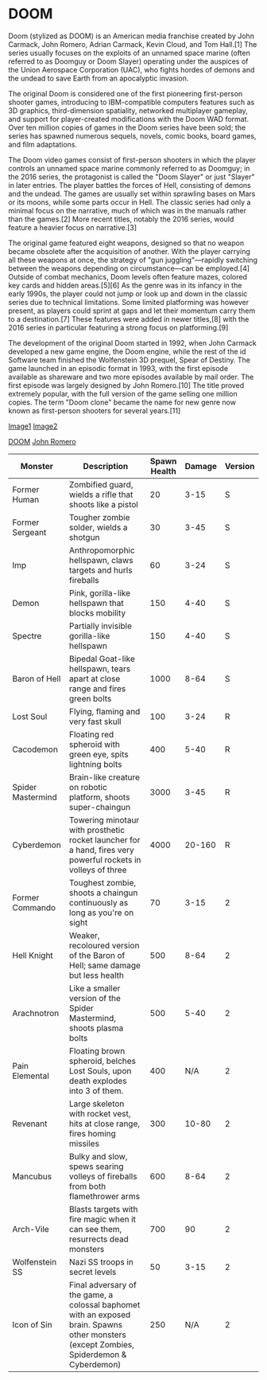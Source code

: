 # DOOM

Doom (stylized as DOOM) is an American media franchise created by John Carmack, John Romero, Adrian Carmack, Kevin Cloud, and Tom Hall.[1] The series usually focuses on the exploits of an unnamed space marine (often referred to as Doomguy or Doom Slayer) operating under the auspices of the Union Aerospace Corporation (UAC), who fights hordes of demons and the undead to save Earth from an apocalyptic invasion.

The original Doom is considered one of the first pioneering first-person shooter games, introducing to IBM-compatible computers features such as 3D graphics, third-dimension spatiality, networked multiplayer gameplay, and support for player-created modifications with the Doom WAD format. Over ten million copies of games in the Doom series have been sold; the series has spawned numerous sequels, novels, comic books, board games, and film adaptations. 

The Doom video games consist of first-person shooters in which the player controls an unnamed space marine commonly referred to as Doomguy; in the 2016 series, the protagonist is called the "Doom Slayer" or just "Slayer" in later entries. The player battles the forces of Hell, consisting of demons and the undead. The games are usually set within sprawling bases on Mars or its moons, while some parts occur in Hell. The classic series had only a minimal focus on the narrative, much of which was in the manuals rather than the games.[2] More recent titles, notably the 2016 series, would feature a heavier focus on narrative.[3]

The original game featured eight weapons, designed so that no weapon became obsolete after the acquisition of another. With the player carrying all these weapons at once, the strategy of "gun juggling"—rapidly switching between the weapons depending on circumstance—can be employed.[4] Outside of combat mechanics, Doom levels often feature mazes, colored key cards and hidden areas.[5][6] As the genre was in its infancy in the early 1990s, the player could not jump or look up and down in the classic series due to technical limitations. Some limited platforming was however present, as players could sprint at gaps and let their momentum carry them to a destination.[7] These features were added in newer titles,[8] with the 2016 series in particular featuring a strong focus on platforming.[9] 

The development of the original Doom started in 1992, when John Carmack developed a new game engine, the Doom engine, while the rest of the id Software team finished the Wolfenstein 3D prequel, Spear of Destiny. The game launched in an episodic format in 1993, with the first episode available as shareware and two more episodes available by mail order. The first episode was largely designed by John Romero.[10] The title proved extremely popular, with the full version of the game selling one million copies. The term "Doom clone" became the name for new genre now known as first-person shooters for several years.[11]

[Image1](doom1.jpg)
[Image2](doom2.jpg)

[DOOM](https://en.wikipedia.org/wiki/Doom_(franchise))
[John Romero](https://en.wikipedia.org/wiki/John_Romero)

| Monster  | Description  | Spawn Health  | Damage  | Version |
|---|---|---|---|---|
 | Former Human  | Zombified guard, wields a rifle that shoots like a pistol  | 20  | 3-15  | S | 
 | Former Sergeant  | Tougher zombie solder, wields a shotgun  | 30  | 3-45  | S | 
 | Imp  | Anthropomorphic hellspawn, claws targets and hurls fireballs  | 60  | 3-24  | S | 
 | Demon  | Pink, gorilla-like hellspawn that blocks mobility  | 150  | 4-40  | S | 
 | Spectre  | Partially invisible gorilla-like hellspawn  | 150  | 4-40  | S | 
 | Baron of Hell  | Bipedal Goat-like hellspawn, tears apart at close range and fires green bolts  | 1000  | 8-64  | S | 
 | Lost Soul  | Flying, flaming and very fast skull  | 100  | 3-24  | R | 
 | Cacodemon  | Floating red spheroid with green eye, spits lightning bolts  | 400  | 5-40  | R | 
 | Spider Mastermind  | Brain-like creature on robotic platform, shoots super-chaingun  | 3000  | 3-45  | R | 
 | Cyberdemon  | Towering minotaur with prosthetic rocket launcher for a hand, fires very powerful rockets in volleys of three  | 4000  | 20-160  | R | 
 | Former Commando  | Toughest zombie, shoots a chaingun continuously as long as you're on sight  | 70  | 3-15  | 2 | 
 | Hell Knight  | Weaker, recoloured version of the Baron of Hell; same damage but less health  | 500  | 8-64  | 2 | 
 | Arachnotron  | Like a smaller version of the Spider Mastermind, shoots plasma bolts  | 500  | 5-40  | 2 | 
 | Pain Elemental  | Floating brown spheroid, belches Lost Souls, upon death explodes into 3 of them.  | 400  | N/A  | 2 | 
 | Revenant  | Large skeleton with rocket vest, hits at close range, fires homing missiles  | 300  | 10-80  | 2 | 
 | Mancubus  | Bulky and slow, spews searing volleys of fireballs from both flamethrower arms  | 600  | 8-64  | 2 | 
 | Arch-Vile  | Blasts targets with fire magic when it can see them, resurrects dead monsters  | 700  | 90  | 2 | 
 | Wolfenstein SS  | Nazi SS troops in secret levels  | 50  | 3-15  | 2 | 
 | Icon of Sin  | Final adversary of the game, a colossal baphomet with an exposed brain. Spawns other monsters (except Zombies, Spiderdemon & Cyberdemon)  | 250  | N/A  | 2 | 